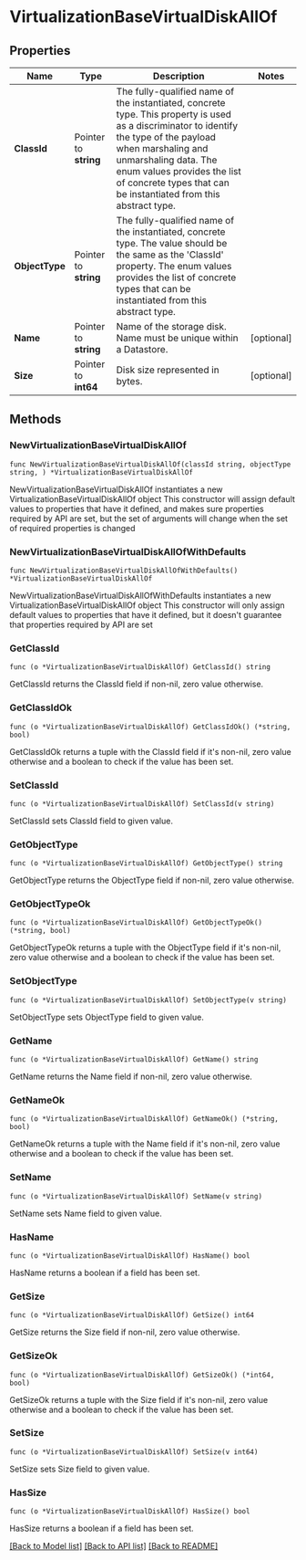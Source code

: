 # VirtualizationBaseVirtualDiskAllOf

## Properties

Name | Type | Description | Notes
------------ | ------------- | ------------- | -------------
**ClassId** | Pointer to **string** | The fully-qualified name of the instantiated, concrete type. This property is used as a discriminator to identify the type of the payload when marshaling and unmarshaling data. The enum values provides the list of concrete types that can be instantiated from this abstract type. | 
**ObjectType** | Pointer to **string** | The fully-qualified name of the instantiated, concrete type. The value should be the same as the &#39;ClassId&#39; property. The enum values provides the list of concrete types that can be instantiated from this abstract type. | 
**Name** | Pointer to **string** | Name of the storage disk. Name must be unique within a Datastore. | [optional] 
**Size** | Pointer to **int64** | Disk size represented in bytes. | [optional] 

## Methods

### NewVirtualizationBaseVirtualDiskAllOf

`func NewVirtualizationBaseVirtualDiskAllOf(classId string, objectType string, ) *VirtualizationBaseVirtualDiskAllOf`

NewVirtualizationBaseVirtualDiskAllOf instantiates a new VirtualizationBaseVirtualDiskAllOf object
This constructor will assign default values to properties that have it defined,
and makes sure properties required by API are set, but the set of arguments
will change when the set of required properties is changed

### NewVirtualizationBaseVirtualDiskAllOfWithDefaults

`func NewVirtualizationBaseVirtualDiskAllOfWithDefaults() *VirtualizationBaseVirtualDiskAllOf`

NewVirtualizationBaseVirtualDiskAllOfWithDefaults instantiates a new VirtualizationBaseVirtualDiskAllOf object
This constructor will only assign default values to properties that have it defined,
but it doesn't guarantee that properties required by API are set

### GetClassId

`func (o *VirtualizationBaseVirtualDiskAllOf) GetClassId() string`

GetClassId returns the ClassId field if non-nil, zero value otherwise.

### GetClassIdOk

`func (o *VirtualizationBaseVirtualDiskAllOf) GetClassIdOk() (*string, bool)`

GetClassIdOk returns a tuple with the ClassId field if it's non-nil, zero value otherwise
and a boolean to check if the value has been set.

### SetClassId

`func (o *VirtualizationBaseVirtualDiskAllOf) SetClassId(v string)`

SetClassId sets ClassId field to given value.


### GetObjectType

`func (o *VirtualizationBaseVirtualDiskAllOf) GetObjectType() string`

GetObjectType returns the ObjectType field if non-nil, zero value otherwise.

### GetObjectTypeOk

`func (o *VirtualizationBaseVirtualDiskAllOf) GetObjectTypeOk() (*string, bool)`

GetObjectTypeOk returns a tuple with the ObjectType field if it's non-nil, zero value otherwise
and a boolean to check if the value has been set.

### SetObjectType

`func (o *VirtualizationBaseVirtualDiskAllOf) SetObjectType(v string)`

SetObjectType sets ObjectType field to given value.


### GetName

`func (o *VirtualizationBaseVirtualDiskAllOf) GetName() string`

GetName returns the Name field if non-nil, zero value otherwise.

### GetNameOk

`func (o *VirtualizationBaseVirtualDiskAllOf) GetNameOk() (*string, bool)`

GetNameOk returns a tuple with the Name field if it's non-nil, zero value otherwise
and a boolean to check if the value has been set.

### SetName

`func (o *VirtualizationBaseVirtualDiskAllOf) SetName(v string)`

SetName sets Name field to given value.

### HasName

`func (o *VirtualizationBaseVirtualDiskAllOf) HasName() bool`

HasName returns a boolean if a field has been set.

### GetSize

`func (o *VirtualizationBaseVirtualDiskAllOf) GetSize() int64`

GetSize returns the Size field if non-nil, zero value otherwise.

### GetSizeOk

`func (o *VirtualizationBaseVirtualDiskAllOf) GetSizeOk() (*int64, bool)`

GetSizeOk returns a tuple with the Size field if it's non-nil, zero value otherwise
and a boolean to check if the value has been set.

### SetSize

`func (o *VirtualizationBaseVirtualDiskAllOf) SetSize(v int64)`

SetSize sets Size field to given value.

### HasSize

`func (o *VirtualizationBaseVirtualDiskAllOf) HasSize() bool`

HasSize returns a boolean if a field has been set.


[[Back to Model list]](../README.md#documentation-for-models) [[Back to API list]](../README.md#documentation-for-api-endpoints) [[Back to README]](../README.md)


